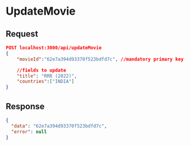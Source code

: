 # UpdateMovie

## Request

```json
POST localhost:3000/api/updateMovie
{
    "movieId":"62e7a394d93370f523bdfd7c", //mandatory primary key

    //fields to update
    "title": "RRR (2022)",
    "countries":["INDIA"]
}
```

## Response

```json
{
  "data": "62e7a394d93370f523bdfd7c",
  "error": null
}
```

